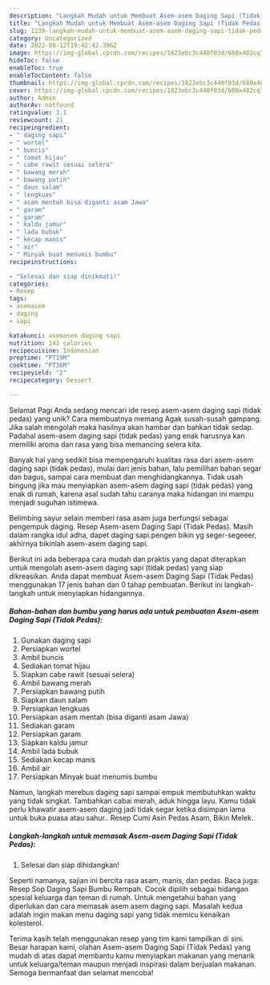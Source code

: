 ```yaml
---
description: "Langkah Mudah untuk Membuat Asem-asem Daging Sapi (Tidak Pedas) yang Lezat Sekali"
title: "Langkah Mudah untuk Membuat Asem-asem Daging Sapi (Tidak Pedas) yang Lezat Sekali"
slug: 1239-langkah-mudah-untuk-membuat-asem-asem-daging-sapi-tidak-pedas-yang-lezat-sekali
category: Uncategorized
date: 2022-08-12T19:42:42.306Z
image: https://img-global.cpcdn.com/recipes/1823ebc3c440f03d/680x482cq70/asem-asem-daging-sapi-tidak-pedas-foto-resep-utama.jpg
hideToc: false
enableToc: true
enableTocContent: false
thumbnail: https://img-global.cpcdn.com/recipes/1823ebc3c440f03d/680x482cq70/asem-asem-daging-sapi-tidak-pedas-foto-resep-utama.jpg
cover: https://img-global.cpcdn.com/recipes/1823ebc3c440f03d/680x482cq70/asem-asem-daging-sapi-tidak-pedas-foto-resep-utama.jpg
author: Admin
authorAv: notfound
ratingvalue: 3.1
reviewcount: 21
recipeingredient:
- " daging sapi"
- " wortel"
- " buncis"
- " tomat hijau"
- " cabe rawit sesuai selera"
- " bawang merah"
- " bawang putih"
- " daun salam"
- " lengkuas"
- " asam mentah bisa diganti asam Jawa"
- " garam"
- " garam"
- " kaldu jamur"
- " lada bubuk"
- " kecap manis"
- " air"
- " Minyak buat menumis bumbu"
recipeinstructions:

- "Selesai dan siap dinikmati!"
categories:
- Resep
tags:
- asemasem
- daging
- sapi

katakunci: asemasem daging sapi 
nutrition: 143 calories
recipecuisine: Indonesian
preptime: "PT19M"
cooktime: "PT36M"
recipeyield: "2"
recipecategory: Dessert

---
```



Selamat Pagi Anda sedang mencari ide resep asem-asem daging sapi (tidak pedas) yang unik? Cara membuatnya memang Agak susah-susah gampang. Jika salah mengolah maka hasilnya akan hambar dan bahkan tidak sedap. Padahal asem-asem daging sapi (tidak pedas) yang enak harusnya kan memiliki aroma dan rasa yang bisa memancing selera kita.


Banyak hal yang sedikit bisa mempengaruhi kualitas rasa dari asem-asem daging sapi (tidak pedas), mulai dari jenis bahan, lalu pemilihan bahan segar dan bagus, sampai cara membuat dan menghidangkannya. Tidak usah bingung jika mau menyiapkan asem-asem daging sapi (tidak pedas) yang enak di rumah, karena asal sudah tahu caranya maka hidangan ini mampu menjadi suguhan istimewa.

Belimbing sayur selain memberi rasa asam juga berfungsi sebagai pengempuk daging. Resep Asem-asem Daging Sapi (Tidak Pedas). Masih dalam rangka idul adha, dapet daging sapi.pengen bikin yg seger-segeeer, akhirnya bikinlah asem-asem daging sapi.


Berikut ini ada beberapa cara mudah dan praktis yang dapat diterapkan untuk mengolah asem-asem daging sapi (tidak pedas) yang siap dikreasikan. Anda dapat membuat Asem-asem Daging Sapi (Tidak Pedas) menggunakan 17 jenis bahan dan 0 tahap pembuatan. Berikut ini langkah-langkah untuk menyiapkan hidangannya.

<!--inarticleads1-->

##### Bahan-bahan dan bumbu yang harus ada untuk pembuatan Asem-asem Daging Sapi (Tidak Pedas):

1. Gunakan  daging sapi
1. Persiapkan  wortel
1. Ambil  buncis
1. Sediakan  tomat hijau
1. Siapkan  cabe rawit (sesuai selera)
1. Ambil  bawang merah
1. Persiapkan  bawang putih
1. Siapkan  daun salam
1. Persiapkan  lengkuas
1. Persiapkan  asam mentah (bisa diganti asam Jawa)
1. Sediakan  garam
1. Persiapkan  garam
1. Siapkan  kaldu jamur
1. Ambil  lada bubuk
1. Sediakan  kecap manis
1. Ambil  air
1. Persiapkan  Minyak buat menumis bumbu


Namun, langkah merebus daging sapi sampai empuk membutuhkan waktu yang tidak singkat. Tambahkan cabai merah, aduk hingga layu. Kamu tidak perlu khawatir asem-asem daging jadi tidak segar ketika disimpan lama untuk buka puasa atau sahur.. Resep Cumi Asin Pedas Asam, Bikin Melek. 

<!--inarticleads2-->

##### Langkah-langkah untuk memasak Asem-asem Daging Sapi (Tidak Pedas):


1. Selesai dan siap dihidangkan!

Seperti namanya, sajian ini bercita rasa asam, manis, dan pedas. Baca juga: Resep Sop Daging Sapi Bumbu Rempah. Cocok dipilih sebagai hidangan spesial keluarga dan teman di rumah. Untuk mengetahui bahan yang diperlukan dan cara memasak asem asem daging sapi. Masalah kedua adalah ingin makan menu daging sapi yang tidak memicu kenaikan kolesterol. 

Terima kasih telah menggunakan resep yang tim kami tampilkan di sini. Besar harapan kami, olahan Asem-asem Daging Sapi (Tidak Pedas) yang mudah di atas dapat membantu kamu menyiapkan makanan yang menarik untuk keluarga/teman maupun menjadi inspirasi dalam berjualan makanan. Semoga bermanfaat dan selamat mencoba!

